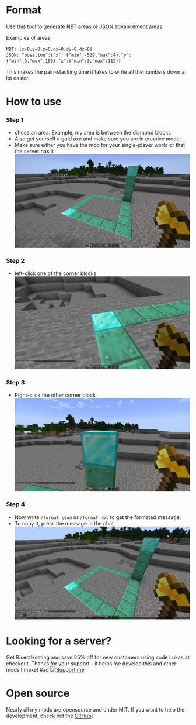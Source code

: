 # Format

Use this tool to generate NBT areas or JSON advancement areas.

Examples of areas
```
NBT: [x=0,y=0,z=0,dx=0,dy=0,dz=0]
JSON: "position":{"x": {"min":-529,"max":4},"y":{"min":3,"max":106},"z":{"min":3,"max":112}}
```

This makes the pain-stacking time it takes to write all the numbers down a lot easier.

# How to use
### Step 1
- chose an area. Example, my area is between the diamond blocks
- Also get yourself a gold axe and make sure you are in creative mode
- Make sure either you have the mod for your single-player world or that the server has it
![First](./images/1.png)
### Step 2
- left-click one of the corner blocks
![Second](./images/2.png)
### Step 3
- Right-click the other corner block
![Third](./images/3.png)
### Step 4
- Now write `/format json` or `/format nbt` to get the formated message.
- To copy it, press the message in the chat
![last](./images/4.png)

# Looking for a server?
Get BisectHosting and save 25% off for new customers using code Lukas at checkout. Thanks for your support - it helps me develop this and other mods I make! #ad
[![Support me](https://www.bisecthosting.com/partners/custom-banners/ca44e941-2306-414c-8c65-7c50bc6fcf48.webp)](https://bisecthosting.com/Lukas)

# Open source
Nearly all my mods are opensource and under MIT.
If you want to help the development, check out the [GitHub](https://github.com/lukasabbe/Format2.0)!